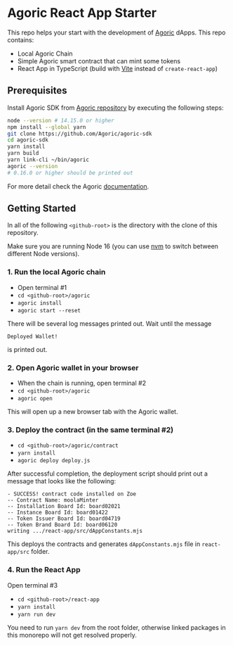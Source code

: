 # Agoric React App Starter

This repo helps your start with the development of [Agoric](https://agoric.com/) dApps. This repo contains:

- Local Agoric Chain
- Simple Agoric smart contract that can mint some tokens 
- React App in TypeScript (build with [Vite](https://vitejs.dev/) instead of `create-react-app`)

## Prerequisites

Install Agoric SDK from [Agoric repository](https://github.com/Agoric/Agoric-sdk) by executing the following steps:

```bash
node --version # 14.15.0 or higher
npm install --global yarn
git clone https://github.com/Agoric/agoric-sdk
cd agoric-sdk
yarn install
yarn build
yarn link-cli ~/bin/agoric
agoric --version
# 0.16.0 or higher should be printed out
```

For more detail check the Agoric [documentation](https://agoric.com/documentation/getting-started/before-using-agoric.html).

## Getting Started

In all of the following `<github-root>` is the directory with the clone of this repository.

Make sure you are running Node 16 (you can use [nvm](https://github.com/nvm-sh/nvm) to switch between different Node versions).

### 1. Run the local Agoric chain

- Open terminal #1
- `cd <github-root>/agoric`
- `agoric install`
- `agoric start --reset`

There will be several log messages printed out. Wait until the message

```
Deployed Wallet!
```

is printed out.

### 2. Open Agoric wallet in your browser

- When the chain is running, open terminal #2
- `cd <github-root>/agoric`
- `agoric open`

This will open up a new browser tab with the Agoric wallet.

### 3. Deploy the contract (in the same terminal #2)

- `cd <github-root>/agoric/contract`
- `yarn install`
- `agoric deploy deploy.js`

After successful completion, the deployment script should print out a message that looks like the following:

```
- SUCCESS! contract code installed on Zoe
-- Contract Name: moolaMinter
-- Installation Board Id: board02021
-- Instance Board Id: board01422
-- Token Issuer Board Id: board04719
-- Token Brand Board Id: board06120
writing .../react-app/src/dAppConstants.mjs
```

This deploys the contracts and generates `dAppConstants.mjs` file in `react-app/src` folder.

### 4. Run the React App

Open terminal #3

- `cd <github-root>/react-app`
- `yarn install`
- `yarn run dev`

You need to run `yarn dev` from the root folder, otherwise linked packages in this monorepo will not get resolved properly.


